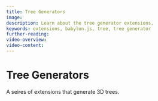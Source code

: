 ```yaml
---
title: Tree Generators
image: 
description: Learn about the tree generator extensions.
keywords: extensions, babylon.js, tree, tree generator
further-reading:
video-overview:
video-content:
---
```


# Tree Generators
A seires of extensions that generate 3D trees.